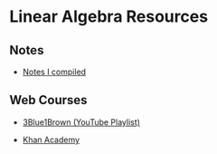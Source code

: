 # Linear Algebra Resources

## Notes  

*  [Notes I compiled](https://github.com/sarthakbatragatech/100-Days-of-ML/blob/master/Linear-Algebra/notes.md)


## Web Courses  

*  [3Blue1Brown (YouTube Playlist)](https://www.youtube.com/playlist?list=PLZHQObOWTQDPD3MizzM2xVFitgF8hE_ab)

*  [Khan Academy](https://www.khanacademy.org/math/linear-algebra)